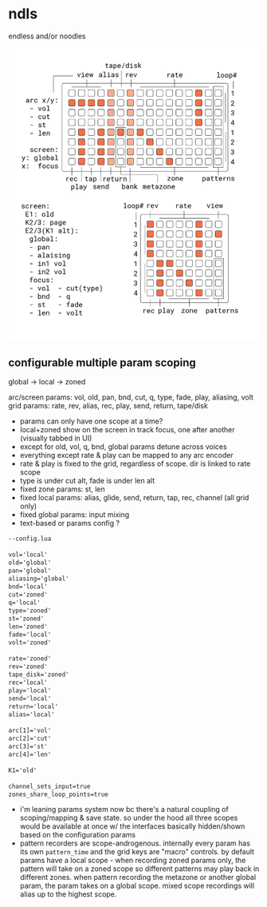 # ndls

endless and/or noodles

![documentation image](doc/ndls.png)

## configurable multiple param scoping

global -> local -> zoned

arc/screen params: vol, old, pan, bnd, cut, q, type, fade, play, aliasing, volt
grid params: rate, rev, alias, rec, play, send, return, tape/disk

- params can only have one scope at a time?
- local+zoned show on the screen in track focus, one after another (visually tabbed in UI)
- except for old, vol, q, bnd, global params detune across voices
- everything except rate & play can be mapped to any arc encoder
- rate & play is fixed to the grid, regardless of scope. dir is linked to rate scope
- type is under cut alt, fade is under len alt
- fixed zone params: st, len
- fixed local params: alias, glide, send, return, tap, rec, channel (all grid only)
- fixed global params: input mixing
- text-based or params config ?

```
--config.lua

vol='local'
old='global'
pan='global'
aliasing='global'
bnd='local'
cut='zoned'
q='local'
type='zoned'
st='zoned'
len='zoned'
fade='local'
volt='zoned'

rate='zoned'
rev='zoned'
tape_disk='zoned'
rec='local'
play='local'
send='local'
return='local'
alias='local'

arc[1]='vol'
arc[2]='cut'
arc[3]='st'
arc[4]='len'

K1='old'

channel_sets_input=true
zones_share_loop_points=true

```

- i'm leaning params system now bc there's a natural coupling of scoping/mapping & save state. so under the hood all three scopes would be available at once w/ the interfaces basically hidden/shown based on the configuration params
- pattern recorders are scope-androgenous. internally every param has its own `pattern_time` and the grid keys are "macro" controls. by default params have a local scope - when recording zoned params only, the pattern will take on a zoned scope so different patterns may play back in different zones. when pattern recording the metazone or another global param, the param takes on a global scope. mixed scope recordings will alias up to the highest scope.
